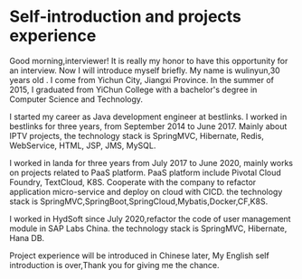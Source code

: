 #   Self-introduction and projects experience
  
   Good morning,interviewer!  It is really my honor to have this
opportunity for an interview. Now I will introduce myself briefly.
My name is wulinyun,30 years old . I come from Yichun City, Jiangxi Province. 
In the summer of 2015, I graduated from YiChun College with a bachelor's degree
in Computer Science and Technology.

   I started my career as Java development engineer at bestlinks.
I worked in bestlinks for three years, from September 2014 to June 2017.
Mainly about IPTV projects, the technology stack is SpringMVC, Hibernate,
Redis, WebService, HTML, JSP, JMS, MySQL.

   I worked in landa for three years from July 2017 to June 2020,
mainly works on projects related to PaaS platform. 
PaaS platform include Pivotal Cloud Foundry, TextCloud, K8S.
Cooperate with the company to refactor application micro-service and deploy on cloud with CICD.
the technology stack is SpringMVC,SpringBoot,SpringCloud,Mybatis,Docker,CF,K8S.

   I worked in HydSoft since July 2020,refactor the code of user management module in SAP Labs China.
the technology stack is SpringMVC, Hibernate, Hana DB.

   Project experience will be introduced in Chinese later,
My English self introduction is over,Thank you for giving me the chance.
